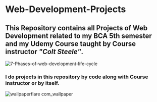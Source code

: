 # Web-Development-Projects
## This Repository contains all Projects of Web Development related to my BCA 5th semester and my Udemy Course taught by Course instructor *"Colt Steele"*.

![7-Phases-of-web-development-life-cycle](https://user-images.githubusercontent.com/77437944/236680622-dfadcf80-3eb3-4289-bce7-4973446d9c0c.jpg)

### I do projects in this repository by code along with Course instructor or by itself.

![wallpaperflare com_wallpaper](https://user-images.githubusercontent.com/77437944/236680652-471ad4f5-a654-42c6-a12b-51f1e613ec23.jpg)
